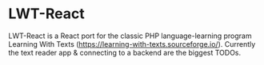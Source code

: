 # LWT-React

LWT-React is a React port for the classic PHP language-learning program Learning With Texts (https://learning-with-texts.sourceforge.io/). Currently the text reader app & connecting to a backend are the biggest TODOs.
